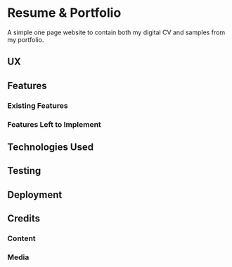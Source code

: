 # Resume & Portfolio

A simple one page website to contain both my digital CV and samples from my portfolio.

## UX

## Features

### Existing Features

### Features Left to Implement

## Technologies Used

## Testing

## Deployment

## Credits

### Content

### Media